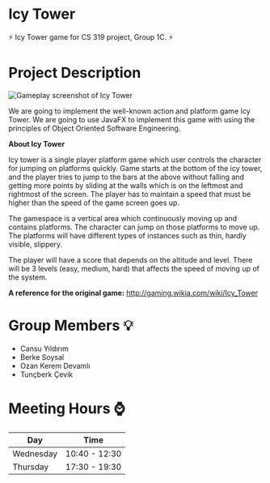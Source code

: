 # Icy Tower

:zap: Icy Tower game for CS 319 project, Group 1C. :zap:

Project Description
=============================

![Gameplay screenshot of Icy Tower](http://i1-games.softpedia-static.com/screenshots/Icy-Tower_1.jpg)

We are going to implement the well-known action and platform game Icy Tower. We are going to use JavaFX to implement this game with using the principles of Object Oriented Software Engineering.

**About Icy Tower**

Icy tower is a single player platform game which user controls the character for jumping on platforms quickly. Game starts at the bottom of the icy tower, and the player tries to jump to the bars at the above without falling and getting more points by sliding at the walls which is on the leftmost and rightmost of the screen. The player has to maintain a speed that must be higher than the speed of the game screen goes up.

The gamespace is a vertical area which continuously moving up and contains platforms. The character can jump on those platforms to move up. The platforms will have different types of instances such as thin, hardly visible, slippery.

The player will have a score that depends on the altitude and level. There will be 3 levels (easy, medium, hard) that affects the speed of moving up of the system.

**A reference for the original game:** http://gaming.wikia.com/wiki/Icy_Tower

**Group Members** :bulb:
=====================
* Cansu Yıldırım
* Berke Soysal 
* Ozan Kerem Devamlı
* Tunçberk Çevik

Meeting Hours :watch:
=============
| Day       | Time          |   
| ------------- |:-------------:| 
| Wednesday     | 10:40 - 12:30 | 
| Thursday     | 17:30 - 19:30      | 
